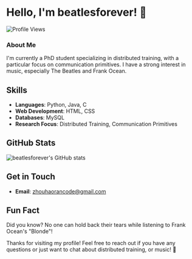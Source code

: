 # Hello, I'm beatlesforever! 👋

![Profile Views](https://komarev.com/ghpvc/?username=beatlesforever&color=blue)

### About Me
I'm currently a PhD student specializing in distributed training, with a particular focus on communication primitives. I have a strong interest in music, especially The Beatles and Frank Ocean.

## Skills
- **Languages**: Python, Java, C
- **Web Development**: HTML, CSS
- **Databases**: MySQL
- **Research Focus**: Distributed Training, Communication Primitives


## GitHub Stats
![beatlesforever's GitHub stats](https://github-readme-stats.vercel.app/api?username=beatlesforever&show_icons=true&theme=radical)

## Get in Touch
- **Email**: zhouhaorancode@gmail.com

## Fun Fact
Did you know? No one can hold back their tears while listening to Frank Ocean's "Blonde"!

Thanks for visiting my profile! Feel free to reach out if you have any questions or just want to chat about  distributed training, or music! 🎸
